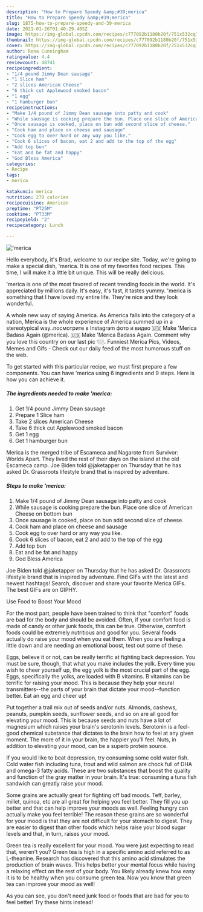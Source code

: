 ```yaml
---
description: "How to Prepare Speedy &amp;#39;merica"
title: "How to Prepare Speedy &amp;#39;merica"
slug: 1875-how-to-prepare-speedy-and-39-merica
date: 2021-01-26T01:40:29.405Z
image: https://img-global.cpcdn.com/recipes/c777092b1180b20f/751x532cq70/merica-recipe-main-photo.jpg
thumbnail: https://img-global.cpcdn.com/recipes/c777092b1180b20f/751x532cq70/merica-recipe-main-photo.jpg
cover: https://img-global.cpcdn.com/recipes/c777092b1180b20f/751x532cq70/merica-recipe-main-photo.jpg
author: Rena Cunningham
ratingvalue: 4.4
reviewcount: 48741
recipeingredient:
- "1/4 pound Jimmy Dean sausage"
- "1 Slice ham"
- "2 slices American Cheese"
- "6 thick cut Applewood smoked bacon"
- "1 egg"
- "1 hamburger bun"
recipeinstructions:
- "Make 1/4 pound of Jimmy Dean sausage into patty and cook"
- "While sausage is cooking prepare the bun. Place one slice of American Cheese on bottom bun"
- "Once sausage is cooked, place on bun add second slice of cheese."
- "Cook ham and place on cheese and sausage"
- "Cook egg to over hard or any way you like."
- "Cook 6 slices of bacon, eat 2 and add to the top of the egg"
- "Add top bun"
- "Eat and be fat and happy"
- "God Bless America"
categories:
- Recipe
tags:
- merica

katakunci: merica 
nutrition: 270 calories
recipecuisine: American
preptime: "PT25M"
cooktime: "PT33M"
recipeyield: "2"
recipecategory: Lunch

---
```



![&#39;merica](https://img-global.cpcdn.com/recipes/c777092b1180b20f/751x532cq70/merica-recipe-main-photo.jpg)

Hello everybody, it's Brad, welcome to our recipe site. Today, we're going to make a special dish, &#39;merica. It is one of my favorites food recipes. This time, I will make it a little bit unique. This will be really delicious.

&#39;merica is one of the most favored of recent trending foods in the world. It's appreciated by millions daily. It's easy, it's fast, it tastes yummy. &#39;merica is something that I have loved my entire life. They're nice and they look wonderful.

A whole new way of saying America. As America falls into the category of a nation, Merica is the whole experience of America summed up in a stereotypical way..посмотрите в Instagram фото и видео 🇺🇸 Make &#39;Merica Badass Again (@merica). 🇺🇸 Make &#39;Merica Badass Again. Comment why you love this country on our last pic 👇🏼. Funniest Merica Pics, Videos, Memes and Gifs - Check out our daily feed of the most humorous stuff on the web.


To get started with this particular recipe, we must first prepare a few components. You can have &#39;merica using 6 ingredients and 9 steps. Here is how you can achieve it.

<!--inarticleads1-->

##### The ingredients needed to make &#39;merica:

1. Get 1/4 pound Jimmy Dean sausage
1. Prepare 1 Slice ham
1. Take 2 slices American Cheese
1. Take 6 thick cut Applewood smoked bacon
1. Get 1 egg
1. Get 1 hamburger bun


Merica is the merged tribe of Escameca and Nagarote from Survivor: Worlds Apart. They lived the rest of their days on the island at the old Escameca camp. Joe Biden told @jaketapper on Thursday that he has asked Dr. Grassroots lifestyle brand that is inspired by adventure. 

<!--inarticleads2-->

##### Steps to make &#39;merica:

1. Make 1/4 pound of Jimmy Dean sausage into patty and cook
1. While sausage is cooking prepare the bun. Place one slice of American Cheese on bottom bun
1. Once sausage is cooked, place on bun add second slice of cheese.
1. Cook ham and place on cheese and sausage
1. Cook egg to over hard or any way you like.
1. Cook 6 slices of bacon, eat 2 and add to the top of the egg
1. Add top bun
1. Eat and be fat and happy
1. God Bless America


Joe Biden told @jaketapper on Thursday that he has asked Dr. Grassroots lifestyle brand that is inspired by adventure. Find GIFs with the latest and newest hashtags! Search, discover and share your favorite Merica GIFs. The best GIFs are on GIPHY. 

Use Food to Boost Your Mood


For the most part, people have been trained to think that "comfort" foods are bad for the body and should be avoided. Often, if your comfort food is made of candy or other junk foods, this can be true. Otherwise, comfort foods could be extremely nutritious and good for you. Several foods actually do raise your mood when you eat them. When you are feeling a little down and are needing an emotional boost, test out some of these.

Eggs, believe it or not, can be really terrific at fighting back depression. You must be sure, though, that what you make includes the yolk. Every time you wish to cheer yourself up, the egg yolk is the most crucial part of the egg. Eggs, specifically the yolks, are loaded with B vitamins. B vitamins can be terrific for raising your mood. This is because they help your neural transmitters--the parts of your brain that dictate your mood--function better. Eat an egg and cheer up!

Put together a trail mix out of seeds and/or nuts. Almonds, cashews, peanuts, pumpkin seeds, sunflower seeds, and so on are all good for elevating your mood. This is because seeds and nuts have a lot of magnesium which raises your brain's serotonin levels. Serotonin is a feel-good chemical substance that dictates to the brain how to feel at any given moment. The more of it in your brain, the happier you'll feel. Nuts, in addition to elevating your mood, can be a superb protein source.

If you would like to beat depression, try consuming some cold water fish. Cold water fish including tuna, trout and wild salmon are chock full of DHA and omega-3 fatty acids. These are two substances that boost the quality and function of the gray matter in your brain. It's true: consuming a tuna fish sandwich can greatly raise your mood. 

Some grains are actually great for fighting off bad moods. Teff, barley, millet, quinoa, etc are all great for helping you feel better. They fill you up better and that can help improve your moods as well. Feeling hungry can actually make you feel terrible! The reason these grains are so wonderful for your mood is that they are not difficult for your stomach to digest. They are easier to digest than other foods which helps raise your blood sugar levels and that, in turn, raises your mood.

Green tea is really excellent for your mood. You were just expecting to read that, weren't you? Green tea is high in a specific amino acid referred to as L-theanine. Research has discovered that this amino acid stimulates the production of brain waves. This helps better your mental focus while having a relaxing effect on the rest of your body. You likely already knew how easy it is to be healthy when you consume green tea. Now you know that green tea can improve your mood as well!

As you can see, you don't need junk food or foods that are bad for you to feel better! Try  these hints  instead!

